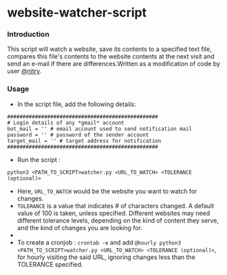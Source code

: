 # website-watcher-script

### Introduction

This script will watch a website, save its contents to a specified text file, compares this file's contents to the website contents at the next visit and send an e-mail if there are differences.Written as a modification of code by user <a href="https://github.com/n1try">@nitry</a>. 

### Usage

- In the script file, add the following details:

```python3
#################################################
# Login details of any *gmail* account
bot_mail = '' # email account used to send notification mail
password = '' # password of the sender account
target_mail = '' # target address for notification
#################################################
```

- Run the script :

```python3 <PATH_TO_SCRIPT>watcher.py <URL_TO_WATCH> <TOLERANCE (optional)>```

- Here, ```URL_TO_WATCH``` would be the website you want to watch for changes.
- ```TOLERANCE``` is a value that indicates # of characters changed. A default value of 100 is taken, unless specified. Different websites may need different tolerance levels, depending on the kind of content they serve, and the kind of changes you are looking for.
- 
- To create a cronjob : `crontab -e` and add ```@hourly python3 <PATH_TO_SCRIPT>watcher.py <URL_TO_WATCH> <TOLERANCE (optional)>```, for hourly visiting the said URL, ignoring changes less than the TOLERANCE specified.